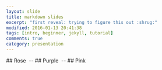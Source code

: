 ```yaml
---
layout: slide
title: markdown slides
excerpt: "first reveal: trying to figure this out :shrug:"
modified: 2016-01-13 20:41:38
tags: [intro, beginner, jekyll, tutorial]
comments: true
category: presentation
---
```

<section data-markdown>
	<script type="text/template">
		## Pictures of flowers
	</script>
</section>
<section data-markdown>
## Rose
    <img data-src="https://live.staticflickr.com/65535/49705644698_b047084b4f_b.jpg">
--
## Purple
    <img data-src="https://live.staticflickr.com/3859/14422655820_79f3f610e2_b.jpg">
--
## Pink
    <img data-src="https://live.staticflickr.com/65535/50172192597_79773567d1_b.jpg">
</section>
